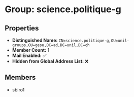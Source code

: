 # Group: science.politique-g

## Properties

- **Distinguished Name:** `CN=science.politique-g,OU=unil-groups,OU=gesu,DC=ad,DC=unil,DC=ch`
- **Member Count:** 1
- **Mail Enabled:** ✅
- **Hidden from Global Address List:** ❌

## Members

- sbiro1
